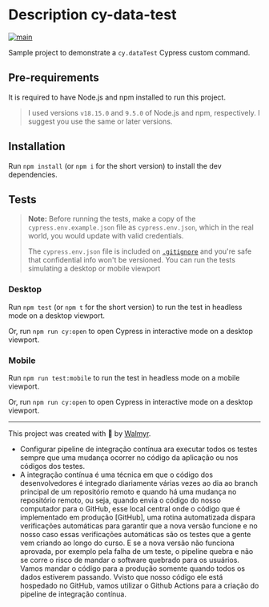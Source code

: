 # Description cy-data-test

[![main](https://github.com/wlsf82/cy-data-test/actions/workflows/ci.yml/badge.svg)](https://github.com/wlsf82/cy-data-test/actions)

Sample project to demonstrate a `cy.dataTest` Cypress custom command.


## Pre-requirements

It is required to have Node.js and npm installed to run this project.

> I used versions `v18.15.0` and `9.5.0` of Node.js and npm, respectively. I suggest you use the same or later versions.


## Installation

Run `npm install` (or `npm i` for the short version) to install the dev dependencies.


## Tests

> **Note:** Before running the tests, make a copy of the `cypress.env.example.json` file as `cypress.env.json`, which in the real world, you would update with valid credentials.
>
> The `cypress.env.json` file is included on [`.gitignore`](./.gitignore) and you're safe that confidential info won't be versioned.
> You can run the tests simulating a desktop or mobile viewport


### Desktop

Run `npm test` (or `npm t` for the short version) to run the test in headless mode on a desktop viewport.

Or, run `npm run cy:open` to open Cypress in interactive mode on a desktop viewport.


### Mobile

Run `npm run test:mobile` to run the test in headless mode on a mobile viewport.

Or, run `npm run cy:open` to open Cypress in interactive mode on a desktop viewport.

___

This project was created with 💚 by [Walmyr](https://walmyr.dev).


- Configurar pipeline de integração contínua ara executar todos os testes sempre que uma mudança ocorrer no código da aplicação ou nos códigos dos testes.
- A integração contínua é uma técnica em que o código dos desenvolvedores é integrado diariamente várias vezes ao dia ao branch principal de um repositório remoto e quando há uma mudança no repositório remoto, ou seja, 
quando envia o código do nosso computador para o GitHub, esse local central onde o código que é implementado em produção [GitHub], uma rotina automatizada dispara verificações automáticas para garantir que a nova versão funcione e
no nosso caso essas verificações automáticas são os testes que a gente vem criando ao longo do curso.
E se a nova versão não funciona aprovada, por exemplo pela falha de um teste, o pipeline quebra e não se corre o risco de mandar o software quebrado para os usuários. Vamos mandar o código para a produção somente quando todos os dados estiverem passando. Vvisto que nosso código ele está hospedado no GitHub, vamos utilizar o Github Actions para a criação do pipeline de integração contínua.